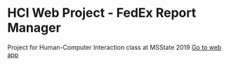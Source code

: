 # HCI Web Project - FedEx Report Manager
Project for Human-Computer Interaction class at MSState 2019
[Go to web app](https://fedexreports.herokuapp.com/)
